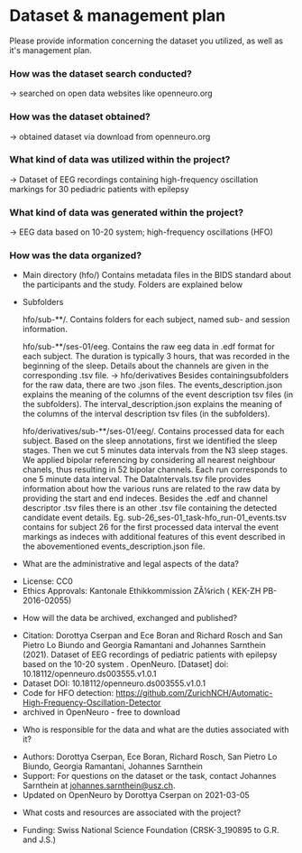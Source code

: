 # Dataset & management plan

Please provide information concerning the dataset you utilized, as well as it's management plan.

### How was the dataset search conducted?

 -> searched on open data websites like openneuro.org

### How was the dataset obtained?

 -> obtained dataset via download from openneuro.org

### What kind of data was utilized within the project?

 -> Dataset of EEG recordings containing high-frequency oscillation markings for 30 pediadric patients with epilepsy

### What kind of data was generated within the project?
 
 -> EEG data based on 10-20 system; high-frequency oscillations (HFO)
### How was the data organized?
 
 * Main directory (hfo/)
    Contains metadata files in the BIDS standard about the participants and the study. Folders are explained below

 * Subfolders
 
      hfo/sub-**/.
  Contains folders for each subject, named sub-<subject number> and session information.
  
   hfo/sub-**/ses-01/eeg.
  Contains the raw eeg data in .edf format for each subject. The duration is typically 3 hours, that was recorded in the beginning of the sleep. Details about the    channels are given in the corresponding .tsv file. 
  -> hfo/derivatives
  Besides containingsubfolders for the raw data, there are two .json files. The events_description.json explains the meaning of the columns of the event description tsv files (in the subfolders).
  The interval_description.json explains the meaning of the columns of the interval description tsv files (in the subfolders).

   hfo/derivatives/sub-**/ses-01/eeg/.
  Contains processed data for each subject. Based on the sleep annotations, first we identified the sleep stages. Then we cut 5 minutes data intervals from the N3 sleep stages. We applied bipolar referencing by considering all nearest neighbour chanels, thus resulting in 52 bipolar channels. Each run corresponds to one 5 minute data interval. The DataIntervals.tsv file provides information about how the various runs are related to the raw data by providing the start and end indeces. Besides the .edf and channel descriptor .tsv files there is an other .tsv file containing the detected candidate event details. Eg. sub-26_ses-01_task-hfo_run-01_events.tsv contains for subject 26 for the first processed data interval the event markings as indeces with additional features of this event described in the abovementioned events_description.json file.

* What are the administrative and legal aspects of the data?
- License: CC0
- Ethics Approvals: Kantonale Ethikkommission ZÃ¼rich ( KEK-ZH PB-2016-02055)

* How will the data be archived, exchanged and published?
- Citation: Dorottya Cserpan and Ece Boran and Richard Rosch and San Pietro Lo Biundo and Georgia Ramantani and Johannes Sarnthein (2021). Dataset of EEG recordings of pediatric patients with epilepsy based on the 10-20 system . OpenNeuro. [Dataset] doi: 10.18112/openneuro.ds003555.v1.0.1
- Dataset DOI: 10.18112/openneuro.ds003555.v1.0.1
- Code for HFO detection: https://github.com/ZurichNCH/Automatic-High-Frequency-Oscillation-Detector
- archived in OpenNeuro - free to download 

* Who is responsible for the data and what are the duties associated with it?
- Authors: Dorottya Cserpan, Ece Boran, Richard Rosch, San Pietro Lo Biundo, Georgia Ramantani, Johannes Sarnthein
- Support: For questions on the dataset or the task, contact Johannes Sarnthein at johannes.sarnthein@usz.ch.
- Updated on OpenNeuro by Dorottya Cserpan on 2021-03-05 

* What costs and resources are associated with the project?
- Funding: Swiss National Science Foundation (CRSK-3_190895 to G.R. and J.S.)
